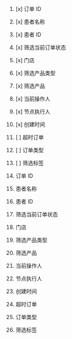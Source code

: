 

1. [x] 订单 ID
2. [x] 患者名称
3. [x] 患者 ID
4. [x] 筛选当前订单状态
5. [x] 门店
6. [x] 筛选产品类型
7. [x] 筛选产品
8. [x] 当前操作人
9. [x] 节点执行人
10. [x] 创建时间
11. [ ] 超时订单
12. [ ] 订单类型
13. [ ] 筛选标签





14. 订单 ID
15. 患者名称
16. 患者 ID
17. 筛选当前订单状态
18. 门店
19. 筛选产品类型
20. 筛选产品
21. 当前操作人
22. 节点执行人
23. 创建时间
24. 超时订单
25. 订单类型
26. 筛选标签